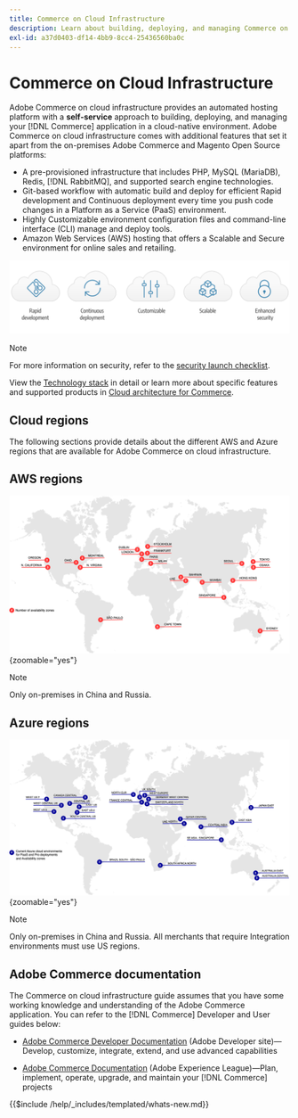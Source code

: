 ```yaml
---
title: Commerce on Cloud Infrastructure
description: Learn about building, deploying, and managing Commerce on Cloud infrastructure.
exl-id: a37d0403-df14-4bb9-8cc4-25436560ba0c
---
```


# Commerce on Cloud Infrastructure

Adobe Commerce on cloud infrastructure provides an automated hosting platform with a **self-service** approach to building, deploying, and managing your [!DNL Commerce] application in a cloud-native environment. Adobe Commerce on cloud infrastructure comes with additional features that set it apart from the on-premises Adobe Commerce and Magento Open Source platforms:

- A pre-provisioned infrastructure that includes PHP, MySQL (MariaDB), Redis, [!DNL RabbitMQ], and supported search engine technologies.
- Git-based workflow with automatic build and deploy for efficient Rapid development and Continuous deployment every time you push code changes in a Platform as a Service (PaaS) environment.
- Highly Customizable environment configuration files and command-line interface (CLI) manage and deploy tools.
- Amazon Web Services (AWS) hosting that offers a Scalable and Secure environment for online sales and retailing.

![Cloud benefits](../assets/CloudBenefits.svg)

>[!NOTE] 
>
>For more information on security, refer to the [security launch checklist](https://experienceleague.adobe.com/en/docs/commerce-on-cloud/user-guide/launch/checklist#security-configuration).

View the [Technology stack](architecture/tech-stack.md) in detail or learn more about specific features and supported products in [Cloud architecture for Commerce](architecture/cloud-architecture.md).

<div id="recs-overview-body-1"></div>
<div id="recs-overview-body-2"></div>
<div id="recs-overview-body-3"></div>
<div id="recs-overview-body-4"></div>
<div id="recs-overview-body-5"></div>
<div id="recs-overview-body-6"></div>

## Cloud regions

The following sections provide details about the different AWS and Azure regions that are available for Adobe Commerce on cloud infrastructure.

## AWS regions

![Diagram showing AWS regions](../assets/aws-regions.svg){zoomable="yes"}

>[!NOTE]
>
> Only on-premises in China and Russia.

## Azure regions

![Diagram showing Azure regions](../assets/azure-regions.svg){zoomable="yes"}

>[!NOTE]
>
> Only on-premises in China and Russia. All merchants that require Integration environments must use US regions.

## Adobe Commerce documentation

The Commerce on cloud infrastructure guide assumes that you have some working knowledge and understanding of the Adobe Commerce application. You can refer to the [!DNL Commerce] Developer and User guides below:

- [Adobe Commerce Developer Documentation](https://developer.adobe.com/commerce/docs/) (Adobe Developer site)—Develop, customize, integrate, extend, and use advanced capabilities

- [Adobe Commerce Documentation](https://experienceleague.adobe.com/docs/commerce.html) (Adobe Experience League)—Plan, implement, operate, upgrade, and maintain your [!DNL Commerce] projects

{{$include /help/_includes/templated/whats-new.md}}

<!-- Last updated from includes: 2025-09-19 20:32:03 -->
